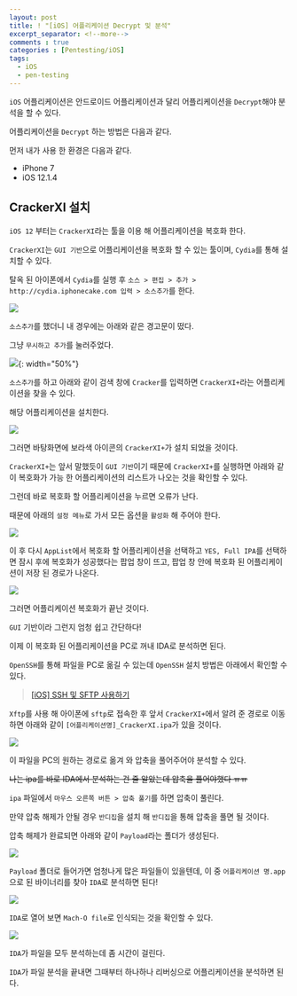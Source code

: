 ```yaml
---
layout: post
title: ! "[iOS] 어플리케이션 Decrypt 및 분석"
excerpt_separator: <!--more-->
comments : true
categories : [Pentesting/iOS]
tags:
  - iOS
  - pen-testing
---
```


`iOS` 어플리케이션은 안드로이드 어플리케이션과 달리 어플리케이션을 `Decrypt`해야 분석을 할 수 있다.  

어플리케이션을 `Decrypt` 하는 방법은 다음과 같다.  

<!--more-->

먼저 내가 사용 한 환경은 다음과 같다.  

* iPhone 7
* iOS 12.1.4

## CrackerXI 설치  

`iOS 12` 부터는 `CrackerXI`라는 툴을 이용 해 어플리케이션을 복호화 한다.  

`CrackerXI`는 `GUI 기반`으로 어플리케이션을 복호화 할 수 있는 툴이며, `Cydia`를 통해 설치할 수 있다.  

탈옥 된 아이폰에서 `Cydia`를 실행 후 `소스 > 편집 > 추가 > http://cydia.iphonecake.com 입력 > 소스추가`를 한다.  

![](/images/pen-testing/ios/decrypt/decrypt_01.png)  

`소스추가`를 했더니 내 경우에는 아래와 같은 경고문이 떴다.  

그냥 `무시하고 추가`를 눌러주었다.  

![](/images/pen-testing/ios/decrypt/decrypt_02.png){: width="50%"}  

`소스추가`를 하고 아래와 같이 검색 창에 `Cracker`를 입력하면 `CrackerXI+`라는 어플리케이션을 찾을 수 있다.  

해당 어플리케이션을 설치한다.  

![](/images/pen-testing/ios/decrypt/decrypt_03.png)  

그러면 바탕화면에 보라색 아이콘의 `CrackerXI+`가 설치 되었을 것이다.  

`CrackerXI+`는 앞서 말했듯이 `GUI 기반`이기 때문에 `CrackerXI+`를 실행하면 아래와 같이 복호화가 가능 한 어플리케이션의 리스트가 나오는 것을 확인할 수 있다.  

그런데 바로 복호화 할 어플리케이션을 누르면 오류가 난다.  

때문에 아래의 `설정 메뉴`로 가서 모든 옵션을 `활성화` 해 주어야 한다.  

![](/images/pen-testing/ios/decrypt/decrypt_04.png)  

이 후 다시 `AppList`에서 복호화 할 어플리케이션을 선택하고 `YES, Full IPA`를 선택하면 잠시 후에 복호화가 성공했다는 팝업 창이 뜨고, 팝업 창 안에 복호화 된 어플리케이션이 저장 된 경로가 나온다.  

![](/images/pen-testing/ios/decrypt/decrypt_05.png)  

그러면 어플리케이션 복호화가 끝난 것이다.  

`GUI` 기반이라 그런지 엄청 쉽고 간단하다!  

이제 이 복호화 된 어플리케이션을 PC로 꺼내 IDA로 분석하면 된다.  

`OpenSSH`를 통해 파일을 PC로 옮길 수 있는데 `OpenSSH` 설치 방법은 아래에서 확인할 수 있다.  

> [[iOS] SSH 및 SFTP 사용하기](https://mingzz1.github.io/pentesting/ios/2020/01/02/iOS-ssh_ftp.html)  

`Xftp`를 사용 해 아이폰에 `sftp`로 접속한 후 앞서 `CrackerXI+`에서 알려 준 경로로 이동하면 아래와 같이 `[어플리케이션명]_CrackerXI.ipa`가 있을 것이다.  

![](/images/pen-testing/ios/decrypt/decrypt_06.png)  

이 파일을 PC의 원하는 경로로 옮겨 와 압축을 풀어주어야 분석할 수 있다.  

~~나는 ipa를 바로 IDA에서 분석하는 건 줄 알았는데 압축을 풀어야했다 ㅠㅠ~~  

`ipa` 파일에서 `마우스 오른쪽 버튼 > 압축 풀기`를 하면 압축이 풀린다.  

만약 압축 해제가 안될 경우 `반디집`을 설치 해 `반디집`을 통해 압축을 풀면 될 것이다.  

압축 해제가 완료되면 아래와 같이 `Payload`라는 폴더가 생성된다.  

![](/images/pen-testing/ios/decrypt/decrypt_07.png)  

`Payload` 폴더로 들어가면 엄청나게 많은 파일들이 있을텐데, 이 중 `어플리케이션 명.app`으로 된 바이너리를 찾아 `IDA`로 분석하면 된다!  

![](/images/pen-testing/ios/decrypt/decrypt_08.png)  

`IDA`로 열어 보면 `Mach-O file`로 인식되는 것을 확인할 수 있다.  

![](/images/pen-testing/ios/decrypt/decrypt_09.png)  

`IDA`가 파일을 모두 분석하는데 좀 시간이 걸린다.  

`IDA`가 파일 분석을 끝내면 그때부터 하나하나 리버싱으로 어플리케이션을 분석하면 된다.  
